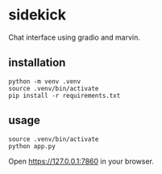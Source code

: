# sidekick

Chat interface using gradio and marvin.

## installation

```
python -m venv .venv
source .venv/bin/activate
pip install -r requirements.txt
```

## usage

```
source .venv/bin/activate
python app.py
```

Open https://127.0.0.1:7860 in your browser.
